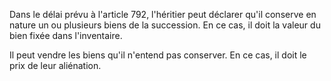   
Dans le délai prévu à l'article 792, l'héritier peut déclarer qu'il conserve en nature un ou plusieurs biens de la succession. En ce cas, il doit la valeur du bien fixée dans l'inventaire.   

  
Il peut vendre les biens qu'il n'entend pas conserver. En ce cas, il doit le prix de leur aliénation.  
